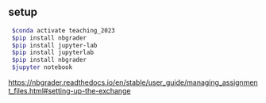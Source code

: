 ## setup
```bash
 $conda activate teaching_2023
 $pip install nbgrader
 $pip install jupyter-lab
 $pip install jupyterlab
 $pip install nbgrader
 $jupyter notebook
```

https://nbgrader.readthedocs.io/en/stable/user_guide/managing_assignment_files.html#setting-up-the-exchange